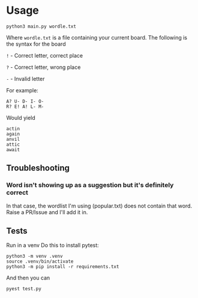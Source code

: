 # Usage

```
python3 main.py wordle.txt
```

Where `wordle.txt` is a file containing your current board. The following is the syntax for the board

`!` - Correct letter, correct place

`?` - Correct letter, wrong place

`-` - Invalid letter

For example:

```
A? U- D- I- O-
R? E! A! L- M-
```

Would yield

```
actin
again
anvil
attic
await
```

## Troubleshooting

### Word isn't showing up as a suggestion but it's definitely correct

In that case, the wordlist I'm using (popular.txt) does not contain that word. Raise a PR/Issue and I'll add it in.

## Tests

Run in a venv
Do this to install pytest:

```
python3 -m venv .venv
source .venv/bin/activate
python3 -m pip install -r requirements.txt 
```

And then you can

`pyest test.py`
